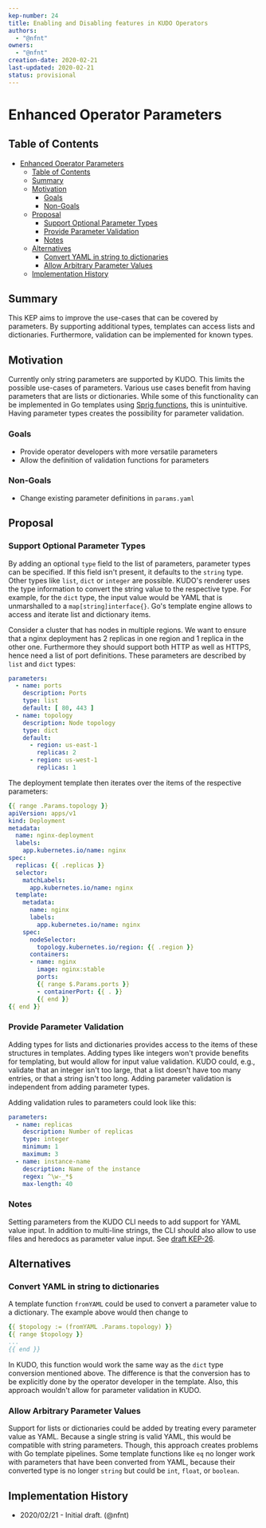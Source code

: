 ```yaml
---
kep-number: 24
title: Enabling and Disabling features in KUDO Operators
authors:
  - "@nfnt"
owners:
  - "@nfnt"
creation-date: 2020-02-21
last-updated: 2020-02-21
status: provisional
---
```


# Enhanced Operator Parameters

## Table of Contents

- [Enhanced Operator Parameters](#enhanced-operator-parameters)
  - [Table of Contents](#table-of-contents)
  - [Summary](#summary)
  - [Motivation](#motivation)
    - [Goals](#goals)
    - [Non-Goals](#non-goals)
  - [Proposal](#proposal)
    - [Support Optional Parameter Types](#support-optional-parameter-types)
    - [Provide Parameter Validation](#provide-parameter-validation)
    - [Notes](#notes)
  - [Alternatives](#alternatives)
    - [Convert YAML in string to dictionaries](#convert-yaml-in-string-to-dictionaries)
    - [Allow Arbitrary Parameter Values](#allow-arbitrary-parameter-values)
  - [Implementation History](#implementation-history)

## Summary

This KEP aims to improve the use-cases that can be covered by parameters. By supporting additional types, templates can access lists and dictionaries. Furthermore, validation can be implemented for known types.

## Motivation

Currently only string parameters are supported by KUDO. This limits the possible use-cases of parameters. Various use cases benefit from having parameters that are lists or dictionaries. While some of this functionality can be implemented in Go templates using [Sprig functions][1], this is unintuitive.
Having parameter types creates the possibility for parameter validation.

### Goals

- Provide operator developers with more versatile parameters
- Allow the definition of validation functions for parameters

### Non-Goals

- Change existing parameter definitions in `params.yaml`

## Proposal

### Support Optional Parameter Types

By adding an optional `type` field to the list of parameters, parameter types can be specified. If this field isn't present, it defaults to the `string` type. Other types like `list`, `dict` or `integer` are possible. KUDO's renderer uses the type information to convert the string value to the respective type. For example, for the `dict` type, the input value would be YAML that is unmarshalled to a `map[string]interface{}`. Go's template engine allows to access and iterate list and dictionary items.

Consider a cluster that has nodes in multiple regions. We want to ensure that a nginx deployment has 2 replicas in one region and 1 replica in the other one. Furthermore they should support both HTTP as well as HTTPS, hence need a list of port definitions. These parameters are described by `list` and `dict` types:

```yaml
parameters:
  - name: ports
    description: Ports
    type: list
    default: [ 80, 443 ]
  - name: topology
    description: Node topology
    type: dict
    default:
      - region: us-east-1
        replicas: 2
      - region: us-west-1
        replicas: 1
```

The deployment template then iterates over the items of the respective parameters:

```yaml
{{ range .Params.topology }}
apiVersion: apps/v1
kind: Deployment
metadata:
  name: nginx-deployment
  labels:
    app.kubernetes.io/name: nginx
spec:
  replicas: {{ .replicas }}
  selector:
    matchLabels:
      app.kubernetes.io/name: nginx
  template:
    metadata:
      name: nginx
      labels:
        app.kubernetes.io/name: nginx
    spec:
      nodeSelector:
        topology.kubernetes.io/region: {{ .region }}
      containers:
      - name: nginx
        image: nginx:stable
        ports:
        {{ range $.Params.ports }}
        - containerPort: {{ . }}
        {{ end }}
{{ end }}
```

### Provide Parameter Validation

Adding types for lists and dictionaries provides access to the items of these structures in templates. Adding types like integers won't provide benefits for templating, but would allow for input value validation. KUDO could, e.g., validate that an integer isn't too large, that a list doesn't have too many entries, or that a string isn't too long. Adding parameter validation is independent from adding parameter types.

Adding validation rules to parameters could look like this:

```yaml
parameters:
  - name: replicas
    description: Number of replicas
    type: integer
    minimum: 1
    maximum: 3
  - name: instance-name
    description: Name of the instance
    regex: ^\w-_*$
    max-length: 40
```

### Notes

Setting parameters from the KUDO CLI needs to add support for YAML value input. In addition to multi-line strings, the CLI should also allow to use files and heredocs as parameter value input. See [draft KEP-26](https://github.com/kudobuilder/kudo/pull/1364).

## Alternatives

### Convert YAML in string to dictionaries

A template function `fromYAML` could be used to convert a parameter value to a dictionary. The example above would then change to

```yaml
{{ $topology := (fromYAML .Params.topology) }}
{{ range $topology }}
...
{{ end }}
```

In KUDO, this function would work the same way as the `dict` type conversion mentioned above. The difference is that the conversion has to be explicitly done by the operator developer in the template. Also, this approach wouldn't allow for parameter validation in KUDO.

### Allow Arbitrary Parameter Values

Support for lists or dictionaries could be added by treating every parameter value as YAML. Because a single string is valid YAML, this would be compatible with string parameters. Though, this approach creates problems with Go template pipelines. Some template functions like `eq` no longer work with parameters that have been converted from YAML, because their converted type is no longer `string` but could be `int`, `float`, or `boolean`.

## Implementation History

- 2020/02/21 - Initial draft. (@nfnt)

[1]: http://masterminds.github.io/sprig/
